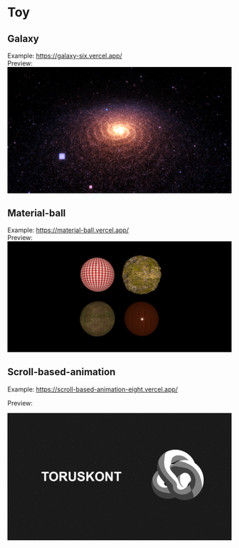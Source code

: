 # Toy
## Galaxy
Example: https://galaxy-six.vercel.app/  
Preview:  
![Galaxy](preview/galaxy.png)  
## Material-ball
Example: https://material-ball.vercel.app/  
Preview:  
![material-ball](preview/material-ball.png)  

## Scroll-based-animation

Example: https://scroll-based-animation-eight.vercel.app/  

Preview:  

![scroll-based-animation](preview/scroll-based-animation.png)
